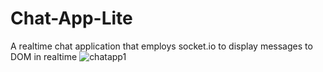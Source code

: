 # Chat-App-Lite
A realtime chat application that employs socket.io to display messages to DOM in realtime
![chatapp1](https://user-images.githubusercontent.com/95455992/186996306-56fb4441-0667-465d-a54b-568aca49782e.png)

